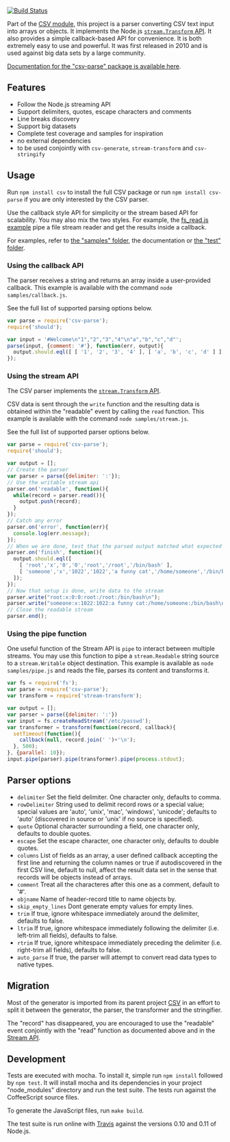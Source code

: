 [![Build Status](https://secure.travis-ci.org/wdavidw/node-csv-parse.png)](http://travis-ci.org/wdavidw/node-csv-parse)

Part of the [CSV module](https://github.com/wdavidw/node-csv), this project is a
parser converting CSV text input into arrays or objects. It implements the 
Node.js [`stream.Transform` API][stream_transform]. It also provides a simple callback-based API for convenience. It is both extremely easy to use and powerful. It was first
released in 2010 and is used against big data sets by a large community.

[Documentation for the "csv-parse" package is available here][home].

## Features

*   Follow the Node.js streaming API
*   Support delimiters, quotes, escape characters and comments
*   Line breaks discovery
*   Support big datasets
*   Complete test coverage and samples for inspiration
*   no external dependencies
*   to be used conjointly with `csv-generate`, `stream-transform` and `csv-stringify`


## Usage

Run `npm install csv` to install the full CSV package or run 
`npm install csv-parse` if you are only interested by the CSV parser.

Use the callback style API for simplicity or the stream based API for 
scalability. You may also mix the two styles. For example, the 
[fs_read.js example][fs_read] pipe a file stream reader and get the results 
inside a callback.

For examples, refer to [the "samples" folder][csv-samples], 
the documentation or [the "test" folder][csv-test].

### Using the callback API

The parser receives a string and returns an array inside a user-provided 
callback. This example is available with the command `node samples/callback.js`.

See the full list of supported parsing options below.

```javascript
var parse = require('csv-parse');
require('should');

var input = '#Welcome\n"1","2","3","4"\n"a","b","c","d"';
parse(input, {comment: '#'}, function(err, output){
  output.should.eql([ [ '1', '2', '3', '4' ], [ 'a', 'b', 'c', 'd' ] ]);
});
```

### Using the stream API

The CSV parser implements the [`stream.Transform` API][stream_transform].

CSV data is sent through the `write` function and the resulting data is obtained
within the "readable" event by calling the `read` function. This example is 
available with the command `node samples/stream.js`.

See the full list of supported parser options below.
    
```javascript
var parse = require('csv-parse');
require('should');

var output = [];
// Create the parser
var parser = parse({delimiter: ':'});
// Use the writable stream api
parser.on('readable', function(){
  while(record = parser.read()){
    output.push(record);
  }
});
// Catch any error
parser.on('error', function(err){
  console.log(err.message);
});
// When we are done, test that the parsed output matched what expected
parser.on('finish', function(){
  output.should.eql([
    [ 'root','x','0','0','root','/root','/bin/bash' ],
    [ 'someone','x','1022','1022','a funny cat','/home/someone','/bin/bash' ]
  ]);
});
// Now that setup is done, write data to the stream
parser.write("root:x:0:0:root:/root:/bin/bash\n");
parser.write("someone:x:1022:1022:a funny cat:/home/someone:/bin/bash\n");
// Close the readable stream
parser.end();
```

### Using the pipe function

One useful function of the Stream API is `pipe` to interact between 
multiple streams. You may use this function to pipe a `stream.Readable` string 
source to a `stream.Writable` object destination. This example is available as 
`node samples/pipe.js` and reads the file, parses its content and transforms it.

```javascript
var fs = require('fs');
var parse = require('csv-parse');
var transform = require('stream-transform');

var output = [];
var parser = parse({delimiter: ':'})
var input = fs.createReadStream('/etc/passwd');
var transformer = transform(function(record, callback){
  setTimeout(function(){
    callback(null, record.join(' ')+'\n');
  }, 500);
}, {parallel: 10});
input.pipe(parser).pipe(transformer).pipe(process.stdout);
```

## Parser options

*   `delimiter`         Set the field delimiter. One character only, defaults to comma.   
*   `rowDelimiter`      String used to delimit record rows or a special value; special values are 'auto', 'unix', 'mac', 'windows', 'unicode'; defaults to 'auto' (discovered in source or 'unix' if no source is specified).   
*   `quote`             Optional character surrounding a field, one character only, defaults to double quotes.   
*   `escape`            Set the escape character, one character only, defaults to double quotes.   
*   `columns`           List of fields as an array, a user defined callback accepting the first line and returning the column names or true if autodiscovered in the first CSV line, default to null, affect the result data set in the sense that records will be objects instead of arrays.   
*   `comment`           Treat all the characteres after this one as a comment, default to '#'.   
*   `objname`           Name of header-record title to name objects by.   
*   `skip_empty_lines`  Dont generate empty values for empty lines.   
*   `trim`              If true, ignore whitespace immediately around the delimiter, defaults to false.   
*   `ltrim`             If true, ignore whitespace immediately following the delimiter (i.e. left-trim all fields), defaults to false.   
*   `rtrim`             If true, ignore whitespace immediately preceding the delimiter (i.e. right-trim all fields), defaults to false.   
*   `auto_parse`        If true, the parser will attempt to convert read data types to native types.   

## Migration

Most of the generator is imported from its parent project [CSV][csv] in an effort 
to split it between the generator, the parser, the transformer and the 
stringifier.

The "record" has disappeared, you are encouraged to use the "readable" event conjointly 
with the "read" function as documented above and in the [Stream API][stream_transform].

## Development

Tests are executed with mocha. To install it, simple run `npm install` 
followed by `npm test`. It will install mocha and its dependencies in your 
project "node_modules" directory and run the test suite. The tests run 
against the CoffeeScript source files.

To generate the JavaScript files, run `make build`.

The test suite is run online with [Travis][travis] against the versions 
0.10 and 0.11 of Node.js.

[home]: http://csv.adaltas.com/parse/
[csv]: https://github.com/wdavidw/node-csv
[csv-samples]: https://github.com/wdavidw/node-csv-parse/tree/master/samples
[fs_read]: https://github.com/wdavidw/node-csv-parse/tree/master/samples/fs_read.js
[csv-test]: https://github.com/wdavidw/node-csv-parse/tree/master/test
[stream_transform]: http://nodejs.org/api/stream.html#stream_class_stream_transform
[travis]: https://travis-ci.org/#!/wdavidw/node-csv-parse


